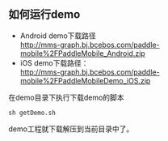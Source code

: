 ## 如何运行demo
- Android demo下载路径   
 http://mms-graph.bj.bcebos.com/paddle-mobile%2FPaddleMobile_Android.zip
- iOS demo下载路径：   
  http://mms-graph.bj.bcebos.com/paddle-mobile%2FPaddleMobileDemo_iOS.zip
  
在demo目录下执行下载demo的脚本
```
sh getDemo.sh
```
demo工程就下载解压到当前目录中了。